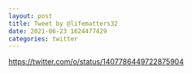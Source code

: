 ```yaml
--- 
layout: post 
title: Tweet by @lifematters32 
date: 2021-06-23 1624477429 
categories: twitter 
--- 
```

https://twitter.com/o/status/1407786449722875904